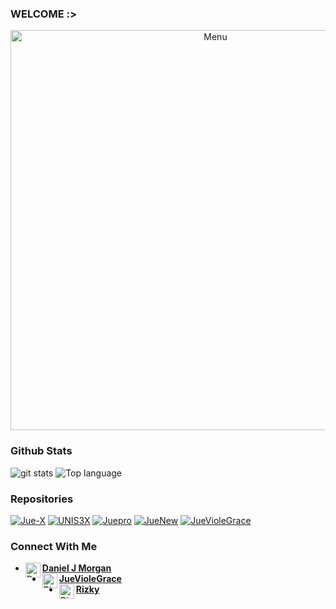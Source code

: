 ### WELCOME :>
<p align="center">
 <img src="https://raw.githubusercontent.com/RizkyFerdiansyah/RizkyFerdiansyah/master/IMG_16114660952369861.png" width="640" title="Menu" alt="Menu">
</p>

### Github Stats
<img src="https://github-readme-stats.vercel.app/api/?username=RizkyFerdiansyah&show_icons=true" alt="git stats">
<img src="https://github-readme-stats.vercel.app/api/top-langs/?username=RizkyFerdiansyah&code-architects&layout=compact" alt="Top language">

### Repositories
<a href="https://github.com/RizkyFerdiansyah/Rizky-X"><img title="Jue-X" src="https://github-readme-stats.vercel.app/api/pin/?username=RizkyFerdiansyah&repo=Jue-X&theme=vision-friendly-white"></a>
<a href="https://github.com/RizkyFerdiansyah/UNIS3X"><img title="UNIS3X" src="https://github-readme-stats.vercel.app/api/pin/?username=RizkyFerdiansyah&repo=UNIS3X&theme=vision-friendly-white"></a>
<a href="https://github.com/RizkyFerdiansyah/RizkyPro"><img title="Juepro" src="https://github-readme-stats.vercel.app/api/pin/?username=RizkyFerdiansyah&repo=JuePro&theme=vision-friendly-white"></a>
<a href="https://github.com/RizkyFerdiansyah/RizkyNew"><img title="JueNew" src="https://github-readme-stats.vercel.app/api/pin/?username=RizkyFerdiansyah&repo=JueNew&theme=vision-friendly-white"></a>
<a href="https://github.com/RizkyFerdiansyah/JueVioleGracee"><img title="JueVioleGrace" src="https://github-readme-stats.vercel.app/api/pin/?username=RizkyFerdiansyah&repo=JueVioleGrace&theme=vision-friendly-white"></a>

### Connect With Me 
* [<img alt="Daniel J Morgan's Facebook" align="left" width="24px" src="https://cdn.jsdelivr.net/npm/simple-icons@v3/icons/facebook.svg" /> <b>Daniel J Morgan</b>](https://www.facebook.com/captena.adekda)<br />
* [<img alt="RizkyFerdiansyah's GitHub" align="left" width="24px" src="https://cdn.jsdelivr.net/npm/simple-icons@v3/icons/instagram.svg" /> <b>JueVioleGrace</b>](https://www.instagram.com/juevgrace_/ )<br />
* [<img alt="Rizky's Github" align="left" width="24px" src="https://cdn.jsdelivr.net/npm/simple-icons@v3/icons/github.svg" /> <b>Rizky</b>](https://github.com/RizkyFerdiansyah)<br />
